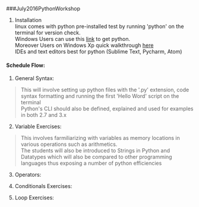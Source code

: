 ###July2016PythonWorkshop

1.  Installation  
linux comes with python pre-installed test by running 'python' on the terminal for version check.  
Windows Users can use this [link](https://www.python.org/downloads/windows/) to get python.  
Moreover Users on Windows Xp quick walkthrough [here](http://dooling.com/index.php/2006/03/14/python-on-xp-7-minutes-to-hello-world/)  
IDEs and text editors best for python (Sublime Text, Pycharm, Atom)  

#### Schedule Flow:  

1. General Syntax:  
> This will involve setting up python files with the '.py' extension, code syntax formatting and running the first 'Hello Word' script on the terminal  
> Python's CLI should also be defined, explained and used for examples in both 2.7 and 3.x  

2. Variable Exercises:  

> This involves farmiliarizing with variables as memory locations in various operations such as arithmetics.  
> The students will also be introduced to Strings in Python and Datatypes which will also be compared to other programming languages thus exposing a number of python efficiencies  

3. Operators:  


4. Conditionals Exercises:

5. Loop Exercises:

